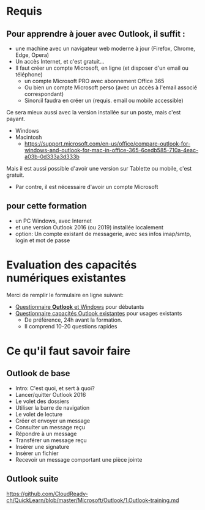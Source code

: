 # Requis
## Pour apprendre à jouer avec Outlook, il suffit :
* une machine avec un navigateur web moderne à jour (Firefox, Chrome, Edge, Opera)
* Un accès Internet, et c'est gratuit...
* Il faut créer un compte Microsoft, en ligne (et disposer d'un email ou téléphone)
  * un compte Microsoft PRO avec abonnement Office 365
  * Ou bien un compte Microsoft perso (avec un accès à l'email associé correspondant)
  * Sinon:il faudra en créer un (requis. email ou mobile accessible)

Ce sera mieux aussi avec la version installée sur un poste, mais c'est payant.
* Windows
* Macintosh
  * https://support.microsoft.com/en-us/office/compare-outlook-for-windows-and-outlook-for-mac-in-office-365-6cedb585-710a-4eac-a03b-0d333a3d333b

Mais il est aussi possible d'avoir une version sur Tablette ou mobile, c'est gratuit.
* Par contre, il est nécessaire d'avoir un compte Microsoft

## pour cette formation
* un PC Windows, avec Internet
* et une version Outlook 2016 (ou 2019) installée localement
* option: Un compte existant de messagerie, avec ses infos imap/smtp, login et mot de passe

# Evaluation des capacités numériques existantes
Merci de remplir le formulaire en ligne suivant: 
* [Questionnaire **Outlook** et Windows](https://forms.office.com/Pages/ResponsePage.aspx?id=k09IxleYD0Cqq_0bRF9fXRHyvkwKnSdCsfql1ulu4mJUOVpSVFZHWVJNUFJTSFpIWkdESVA3N1RXRCQlQCN0PWcu) pour débutants
* [Questionnaire capacités Outlook existantes](https://forms.office.com/Pages/ResponsePage.aspx?id=k09IxleYD0Cqq_0bRF9fXRHyvkwKnSdCsfql1ulu4mJUMVk3VDdDVTk4N05MUU9ZQzY4NU9PUDUzNiQlQCN0PWcu) pour usages existants
  * De préférence, 24h avant la formation.
  * Il comprend 10-20 questions rapides

# Ce qu'il faut savoir faire
## Outlook de base
* Intro: C'est quoi, et sert à quoi?
* Lancer/quitter Outlook 2016
* Le volet des dossiers
* Utiliser la barre de navigation
* Le volet de lecture
* Créer et envoyer un message
* Consulter un message reçu
* Répondre à un message
* Transférer un message reçu
* Insérer une signature
* Insérer un fichier
* Recevoir un message comportant une pièce jointe

## Outlook suite
https://github.com/CloudReady-ch/QuickLearn/blob/master/Microsoft/Outlook/1.Outlook-training.md
